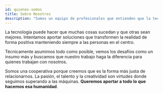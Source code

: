 ```yaml
---
id: quienes-somos
title: Sobre Nosotros
description: "Somos un equipo de profesionales que entienden que la tecnología, bien direccionada, puede hacer que muchas cosas sucedan, y que otras, sean mejores."
---
```


La tecnología puede hacer que muchas cosas sucedan y que otras sean mejores. Intentamos aportar soluciones que transformen la realidad de forma positiva manteniendo siempre a las personas en el centro.
 
Técnicamente asumimos todo como posible, vemos los desafíos como un insumo más y buscamos que nuestro trabajo haga la diferencia para quienes trabajan con nosotros.
 
Somos una cooperativa porque creemos que es la forma más justa de relacionarnos. La pasión, el talento y la creatividad son virtudes donde seguimos superando a las máquinas. **Queremos aportar a todo lo que hacemos esa humanidad**.
